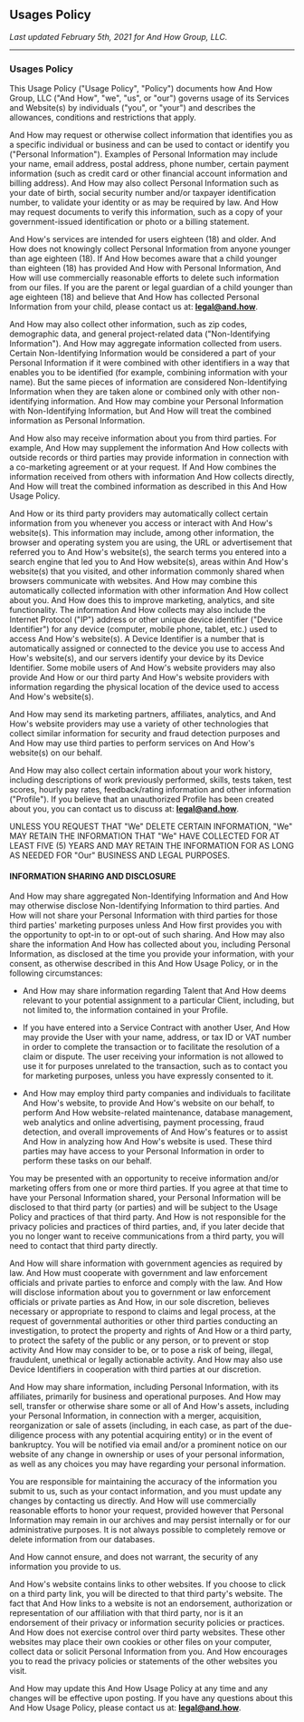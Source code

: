 ## Usages Policy

_Last updated February 5th, 2021 for And How Group, LLC._

---

### Usages Policy

This Usage Policy ("Usage Policy", "Policy") documents how And How Group, LLC
("And How", "we", "us", or "our") governs usage of its Services and Website(s)
by individuals ("you", or "your") and describes the allowances, conditions and
restrictions that apply.

And How may request or otherwise collect information that identifies you as a
specific individual or business and can be used to contact or identify you
("Personal Information"). Examples of Personal Information may include your
name, email address, postal address, phone number, certain payment information
(such as credit card or other financial account information and billing
address). And How may also collect Personal Information such as your date of
birth, social security number and/or taxpayer identification number, to
validate your identity or as may be required by law. And How may request
documents to verify this information, such as a copy of your government-issued
identification or photo or a billing statement.

And How's services are intended for users eighteen (18) and older. And How does
not knowingly collect Personal Information from anyone younger than age
eighteen (18). If And How becomes aware that a child younger than eighteen (18)
has provided And How with Personal Information, And How will use commercially
reasonable efforts to delete such information from our files. If you are the
parent or legal guardian of a child younger than age eighteen (18) and believe
that And How has collected Personal Information from your child, please contact
us at: **legal@and.how**.

And How may also collect other information, such as zip codes, demographic
data, and general project-related data ("Non-Identifying Information"). And How
may aggregate information collected from users. Certain Non-Identifying
Information would be considered a part of your Personal Information if it were
combined with other identifiers in a way that enables you to be identified (for
example, combining information with your name). But the same pieces of
information are considered Non-Identifying Information when they are taken
alone or combined only with other non-identifying information. And How may
combine your Personal Information with Non-Identifying Information, but And How
will treat the combined information as Personal Information.

And How also may receive information about you from third parties. For example,
And How may supplement the information And How collects with outside records or
third parties may provide information in connection with a co-marketing
agreement or at your request. If And How combines the information received from
others with information And How collects directly, And How will treat the
combined information as described in this And How Usage Policy.

And How or its third party providers may automatically collect certain
information from you whenever you access or interact with And How's website(s).
This information may include, among other information, the browser and
operating system you are using, the URL or advertisement that referred you to
And How's website(s), the search terms you entered into a search engine that
led you to And How website(s), areas within And How's website(s) that you
visited, and other information commonly shared when browsers communicate with
websites. And How may combine this automatically collected information with
other information And How collect about you. And How does this to improve
marketing, analytics, and site functionality. The information And How collects
may also include the Internet Protocol ("IP") address or other unique device
identifier ("Device Identifier") for any device (computer, mobile phone,
tablet, etc.) used to access And How's website(s). A Device Identifier is a
number that is automatically assigned or connected to the device you use to
access And How's website(s), and our servers identify your device by its Device
Identifier. Some mobile users of And How's website providers may also provide
And How or our third party And How's website providers with information
regarding the physical location of the device used to access And How's
website(s).

And How may send its marketing partners, affiliates, analytics, and And How's
website providers may use a variety of other technologies that collect similar
information for security and fraud detection purposes and And How may use third
parties to perform services on And How's website(s) on our behalf.

And How may also collect certain information about your work history, including
descriptions of work previously performed, skills, tests taken, test scores,
hourly pay rates, feedback/rating information and other information
("Profile"). If you believe that an unauthorized Profile has been created about
you, you can contact us to discuss at: **legal@and.how**.

UNLESS YOU REQUEST THAT "We" DELETE CERTAIN INFORMATION, "We" MAY RETAIN THE
INFORMATION THAT "We" HAVE COLLECTED FOR AT LEAST FIVE (5) YEARS AND MAY RETAIN
THE INFORMATION FOR AS LONG AS NEEDED FOR "Our" BUSINESS AND LEGAL PURPOSES.

#### INFORMATION SHARING AND DISCLOSURE

And How may share aggregated Non-Identifying Information and And How may
otherwise disclose Non-Identifying Information to third parties. And How will
not share your Personal Information with third parties for those third parties'
marketing purposes unless And How first provides you with the opportunity to
opt-in to or opt-out of such sharing. And How may also share the information
And How has collected about you, including Personal Information, as disclosed
at the time you provide your information, with your consent, as otherwise
described in this And How Usage Policy, or in the following circumstances:

- And How may share information regarding Talent that And How deems relevant to
  your potential assignment to a particular Client, including, but not limited
  to, the information contained in your Profile.

- If you have entered into a Service Contract with another User, And How may
  provide the User with your name, address, or tax ID or VAT number in order to
  complete the transaction or to facilitate the resolution of a claim or
  dispute. The user receiving your information is not allowed to use it for
  purposes unrelated to the transaction, such as to contact you for marketing
  purposes, unless you have expressly consented to it.

- And How may employ third party companies and individuals to facilitate And
  How's website, to provide And How's website on our behalf, to perform And How
  website-related maintenance, database management, web analytics and online
  advertising, payment processing, fraud detection, and overall improvements of
  And How's features or to assist And How in analyzing how And How's website is
  used. These third parties may have access to your Personal Information in
  order to perform these tasks on our behalf.

You may be presented with an opportunity to receive information and/or
marketing offers from one or more third parties. If you agree at that time to
have your Personal Information shared, your Personal Information will be
disclosed to that third party (or parties) and will be subject to the Usage
Policy and practices of that third party. And How is not responsible for the
privacy policies and practices of third parties, and, if you later decide that
you no longer want to receive communications from a third party, you will need
to contact that third party directly.

And How will share information with government agencies as required by law. And
How must cooperate with government and law enforcement officials and private
parties to enforce and comply with the law. And How will disclose information
about you to government or law enforcement officials or private parties as And
How, in our sole discretion, believes necessary or appropriate to respond to
claims and legal process, at the request of governmental authorities or other
third parties conducting an investigation, to protect the property and rights
of And How or a third party, to protect the safety of the public or any person,
or to prevent or stop activity And How may consider to be, or to pose a risk of
being, illegal, fraudulent, unethical or legally actionable activity. And How
may also use Device Identifiers in cooperation with third parties at our
discretion.

And How may share information, including Personal Information, with its
affiliates, primarily for business and operational purposes. And How may sell,
transfer or otherwise share some or all of And How's assets, including your
Personal Information, in connection with a merger, acquisition, reorganization
or sale of assets (including, in each case, as part of the due-diligence
process with any potential acquiring entity) or in the event of bankruptcy. You
will be notified via email and/or a prominent notice on our website of any
change in ownership or uses of your personal information, as well as any
choices you may have regarding your personal information.

You are responsible for maintaining the accuracy of the information you submit
to us, such as your contact information, and you must update any changes by
contacting us directly. And How will use commercially reasonable efforts to
honor your request, provided however that Personal Information may remain in
our archives and may persist internally or for our administrative purposes. It
is not always possible to completely remove or delete information from our
databases.

And How cannot ensure, and does not warrant, the security of any information
you provide to us.

And How's website contains links to other websites. If you choose to click on a
third party link, you will be directed to that third party's website. The fact
that And How links to a website is not an endorsement, authorization or
representation of our affiliation with that third party, nor is it an
endorsement of their privacy or information security policies or practices. And
How does not exercise control over third party websites. These other websites
may place their own cookies or other files on your computer, collect data or
solicit Personal Information from you. And How encourages you to read the
privacy policies or statements of the other websites you visit.

And How may update this And How Usage Policy at any time and any changes will
be effective upon posting. If you have any questions about this And How Usage
Policy, please contact us at: **legal@and.how**.
